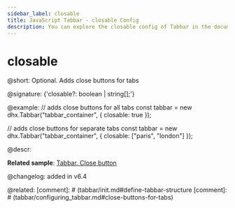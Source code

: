 ```yaml
---
sidebar_label: closable
title: JavaScript Tabbar - closable Config 
description: You can explore the closable config of Tabbar in the documentation of the DHTMLX JavaScript UI library. Browse developer guides and API reference, try out code examples and live demos, and download a free 30-day evaluation version of DHTMLX Suite 7.
---
```


# closable

@short: Optional. Adds close buttons for tabs

@signature: {'closable?: boolean | string[];'}

@example:
// adds close buttons for all tabs
const tabbar = new dhx.Tabbar("tabbar_container", {
	closable: true
});

// adds close buttons for separate tabs
const tabbar = new dhx.Tabbar("tabbar_container", {
	closable: ["paris", "london"]
});

@descr:

**Related sample**: [Tabbar. Close button](https://snippet.dhtmlx.com/cysre4v8)

@changelog: added in v6.4

@related: [comment]: # (tabbar/init.md#define-tabbar-structure [comment]: # (tabbar/configuring_tabbar.md#close-buttons-for-tabs)

